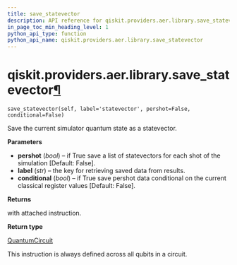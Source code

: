 ```yaml
---
title: save_statevector
description: API reference for qiskit.providers.aer.library.save_statevector
in_page_toc_min_heading_level: 1
python_api_type: function
python_api_name: qiskit.providers.aer.library.save_statevector
---
```


# qiskit.providers.aer.library.save\_statevector[¶](#qiskit-providers-aer-library-save-statevector "Permalink to this headline")

<span id="qiskit.providers.aer.library.save_statevector" />

`save_statevector(self, label='statevector', pershot=False, conditional=False)`

Save the current simulator quantum state as a statevector.

**Parameters**

*   **pershot** (*bool*) – if True save a list of statevectors for each shot of the simulation \[Default: False].
*   **label** (*str*) – the key for retrieving saved data from results.
*   **conditional** (*bool*) – if True save pershot data conditional on the current classical register values \[Default: False].

**Returns**

with attached instruction.

**Return type**

[QuantumCircuit](qiskit.circuit.QuantumCircuit "qiskit.circuit.QuantumCircuit")

<Admonition title="Note" type="note">
  This instruction is always defined across all qubits in a circuit.
</Admonition>

